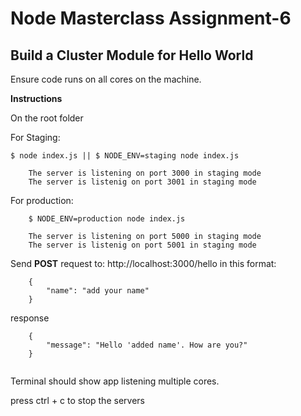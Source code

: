 # Node Masterclass Assignment-6

## Build a Cluster Module for Hello World
Ensure code runs on all cores on the machine.

**Instructions**

On the root folder

For Staging:

```
$ node index.js || $ NODE_ENV=staging node index.js

    The server is listening on port 3000 in staging mode
    The server is listenig on port 3001 in staging mode
```

For production:

```
    $ NODE_ENV=production node index.js

    The server is listening on port 5000 in staging mode
    The server is listenig on port 5001 in staging mode
```

Send **POST** request to: http://localhost:3000/hello in this format:

```
    {
        "name": "add your name"
    }

```

 response

```
    {
        "message": "Hello 'added name'. How are you?"
    }


```

Terminal should show app listening multiple cores.

press ctrl + c to stop the servers
